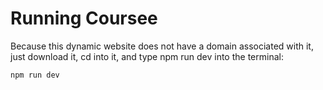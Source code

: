 # Running Coursee

Because this dynamic website does not have a domain associated with it, just download it, cd into it, and type npm run dev into the terminal:

```
npm run dev
```
